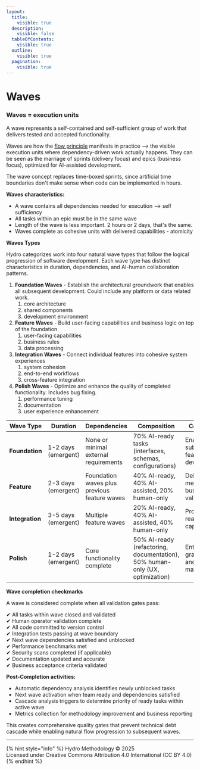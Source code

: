```yaml
---
layout:
  title:
    visible: true
  description:
    visible: false
  tableOfContents:
    visible: true
  outline:
    visible: true
  pagination:
    visible: true
---
```


# Waves

### Waves = execution units

A wave represents a self-contained and self-sufficient group of work that delivers tested and accepted functionality.

Waves are how the [flow principle](../flow-principles.md) manifests in practice --> the visible execution units where dependency-driven work actually happens. They can be seen as the marriage of sprints (delivery focus) and epics (business focus), optimized for AI-assisted development.

The wave concept replaces time-boxed sprints, since artificial time boundaries don't make sense when code can be implemented in hours.

**Waves characteristics:**

* A wave contains all dependencies needed for execution --> self sufficiency&#x20;
* All tasks within an epic must be in the same wave
* Length of the wave is less important. 2 hours or 2 days, that's the same.
* Waves complete as cohesive units with delivered capabilities - atomicity

**Waves Types**

Hydro categorizes work into four natural wave types that follow the logical progression of software development. Each wave type has distinct characteristics in duration, dependencies, and AI-human collaboration patterns.

1. **Foundation Waves** - Establish the architectural groundwork that enables all subsequent development. Could include any platform or data related work.&#x20;
   1. core architecture
   2. shared components
   3. development environment
2. **Feature Waves** - Build user-facing capabilities and business logic on top of the foundation
   1. user-facing capabilities
   2. business rules
   3. data processing
3. **Integration Waves** - Connect individual features into cohesive system experiences
   1. system cohesion
   2. end-to-end workflows
   3. cross-feature integration
4. **Polish Waves** - Optimize and enhance the quality of completed functionality. Includes bug fixing.
   1. performance tuning
   2. documentation
   3. user experience enhancement

<table><thead><tr><th width="116">Wave Type</th><th width="113">Duration</th><th>Dependencies</th><th>Composition</th><th>Completion</th></tr></thead><tbody><tr><td><strong>Foundation</strong></td><td>1-2 days (emergent)</td><td>None or minimal external requirements</td><td>70% AI-ready tasks (interfaces, schemas, configurations)</td><td>Enables all subsequent feature development</td></tr><tr><td><strong>Feature</strong></td><td>2-3 days (emergent)</td><td>Foundation waves plus previous feature waves</td><td>40% AI-ready, 40% AI-assisted, 20% human-only</td><td>Delivers measurable business value to users</td></tr><tr><td><strong>Integration</strong></td><td>3-5 days (emergent)</td><td>Multiple feature waves</td><td>20% AI-ready, 40% AI-assisted, 40% human-only</td><td>Production-ready system capabilities</td></tr><tr><td><strong>Polish</strong></td><td>1-2 days (emergent)</td><td>Core functionality complete</td><td>50% AI-ready (refactoring, documentation), 50% human-only (UX, optimization)</td><td>Enterprise-grade quality and maintainability</td></tr></tbody></table>

**Wave completion checkmarks**

A wave is considered complete when all validation gates pass:

✔︎ All tasks within wave closed and validated \
✔︎ Human operator validation complete \
✔︎ All code committed to version control \
✔︎ Integration tests passing at wave boundary \
✔︎ Next wave dependencies satisfied and unblocked \
✔︎ Performance benchmarks met \
✔︎ Security scans completed (if applicable) \
✔︎ Documentation updated and accurate \
✔︎ Business acceptance criteria validated

**Post-Completion activities:**

* Automatic dependency analysis identifies newly unblocked tasks
* Next wave activation when team ready and dependencies satisfied
* Cascade analysis triggers to determine priority of ready tasks within active wave
* Metrics collection for methodology improvement and business reporting

This creates comprehensive quality gates that prevent technical debt cascade while enabling natural flow progression to subsequent waves.

***

{% hint style="info" %}
Hydro Methodology © 2025 \
Licensed under Creative Commons Attribution 4.0 International (CC BY 4.0)
{% endhint %}
